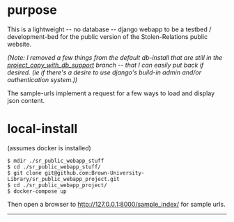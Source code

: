 # purpose

This is a lightweight -- no database -- django webapp to be a testbed / development-bed for the public version of the Stolen-Relations public website.

_(Note: I removed a few things from the default db-install that are still in the [project_copy_with_db_support](https://github.com/birkin/sr_public_webapp_project/tree/project_copy_with_db_support) branch -- that I can easily put back if desired. (ie if there's a desire to use django's build-in admin and/or authentication system.))_

The sample-urls implement a request for a few ways to load and display json content.


# local-install

(assumes docker is installed)

```
$ mdir ./sr_public_webapp_stuff
$ cd ./sr_public_webapp_stuff/
$ git clone git@github.com:Brown-University-Library/sr_public_webapp_project.git
$ cd ./sr_public_webapp_project/
$ docker-compose up
```

Then open a browser to <http://127.0.0.1:8000/sample_index/> for sample urls.

---